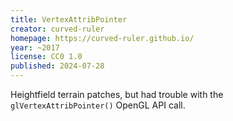 ```yaml
---
title: VertexAttribPointer
creator: curved-ruler
homepage: https://curved-ruler.github.io/
year: ~2017
license: CC0 1.0
published: 2024-07-28
---
```


Heightfield terrain patches, but had trouble with the `glVertexAttribPointer()` OpenGL API call.
